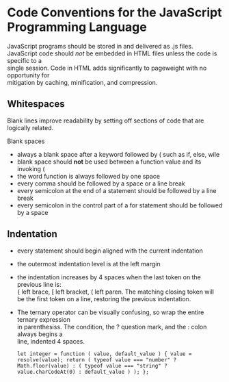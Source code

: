 # Code Conventions for the JavaScript Programming Language

JavaScript programs should be stored in and delivered as .js files.  
JavaScript code should *not* be embedded in HTML files unless the code is specific to a  
single session. Code in HTML adds significantly to pageweight with no opportunity for  
mitigation by caching, minification, and compression.

## Whitespaces
Blank lines improve readability by setting off sections of code that are logically related.

Blank spaces  
* always a blank space after a keyword followed by ( such as if, else, wile
* blank space should **not** be used between a function value and its invoking (
* the word function is always followed by one space
* every comma should be followed by a space or a line break
* every semicolon at the end of a statement should be followed by a line break
* every semicolon in the control part of a for statement should be followed by a space

## Indentation
* every statement should begin aligned with the current indentation
* the outermost indentation level is at the left margin
* the indentation increases by 4 spaces when the last token on the previous line is:  
 { left brace, [ left bracket, ( left paren. The matching closing token will be the first token on a line, restoring the previous indentation.
* The ternary operator can be visually confusing, so wrap the entire ternary expression  
in parenthesiss. The condition, the ? question mark, and the : colon always begins a  
line, indented 4 spaces.

    `let integer = function (
        value,
        default_value
    ) {
        value = resolve(value);
        return (
            typeof value === "number"
            ? Math.floor(value)
            : (
                typeof value === "string"
                ? value.charCodeAt(0)
                : default_value
            )
        );
    };`
